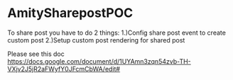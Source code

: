 # AmitySharepostPOC
To share post you have to do 2 things:
1.)Config share post event to create custom post
2.)Setup custom post rendering for shared post

Please see this doc https://docs.google.com/document/d/1UYAmn3zqn54zvb-TH-VXjv2J5jR2aFWyfY0JFcmCbWA/edit#


